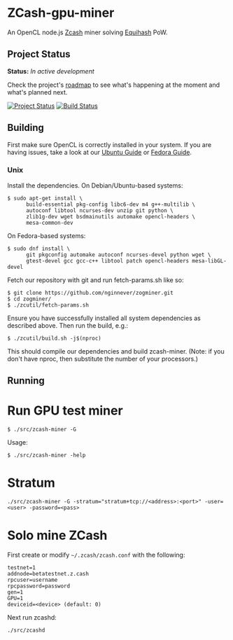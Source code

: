 # ZCash-gpu-miner
An OpenCL node.js [Zcash](https://z.cash) miner solving [Equihash](https://www.internetsociety.org/sites/default/files/blogs-media/equihash-asymmetric-proof-of-work-based-generalized-birthday-problem.pdf) PoW.

## Project Status

**Status:** *In active development*

Check the project's [roadmap](https://github.com/nginnever/zogminer/blob/master/ROADMAP.md) to see what's happening at the moment and what's planned next.

[![Project Status](https://badge.waffle.io/nginnever/zogminer.svg?label=In%20Progress&title=In%20Progress)](https://waffle.io/nginnever/zogminer)
[![Build Status](https://travis-ci.org/nginnever/zogminer.svg?branch=master)](https://travis-ci.org/nginnever/zogminer)

## Building

First make sure OpenCL is correctly installed in your system. If you are having issues, take a look at our [Ubuntu Guide](https://github.com/nginnever/zogminer/wiki/Ubuntu-16.04-Setup) or [Fedora Guide](https://github.com/nginnever/zogminer/wiki/Fedora-24-Setup).

### Unix

Install the dependencies. On Debian/Ubuntu-based systems:

```
$ sudo apt-get install \
      build-essential pkg-config libc6-dev m4 g++-multilib \
      autoconf libtool ncurses-dev unzip git python \
      zlib1g-dev wget bsdmainutils automake opencl-headers \
      mesa-common-dev
```

On Fedora-based systems:

```
$ sudo dnf install \
      git pkgconfig automake autoconf ncurses-devel python wget \
      gtest-devel gcc gcc-c++ libtool patch opencl-headers mesa-libGL-devel
```

Fetch our repository with git and run fetch-params.sh like so:

```
$ git clone https://github.com/nginnever/zogminer.git
$ cd zogminer/
$ ./zcutil/fetch-params.sh
```
Ensure you have successfully installed all system dependencies as described above. Then run the build, e.g.:

```
$ ./zcutil/build.sh -j$(nproc)
```

This should compile our dependencies and build zcash-miner. (Note: if you don't have nproc, then substitute the number of your processors.)

## Running

# Run GPU test miner

```
$ ./src/zcash-miner -G
```

Usage:

```
$ ./src/zcash-miner -help
```

# Stratum

```
./src/zcash-miner -G -stratum="stratum+tcp://<address>:<port>" -user=<user> -password=<pass>
```

# Solo mine ZCash

First create or modify ```~/.zcash/zcash.conf``` with the following:

```
testnet=1
addnode=betatestnet.z.cash
rpcuser=username
rpcpassword=password
gen=1
GPU=1
deviceid=<device> (default: 0)
```

Next run zcashd:

```
./src/zcashd
```
